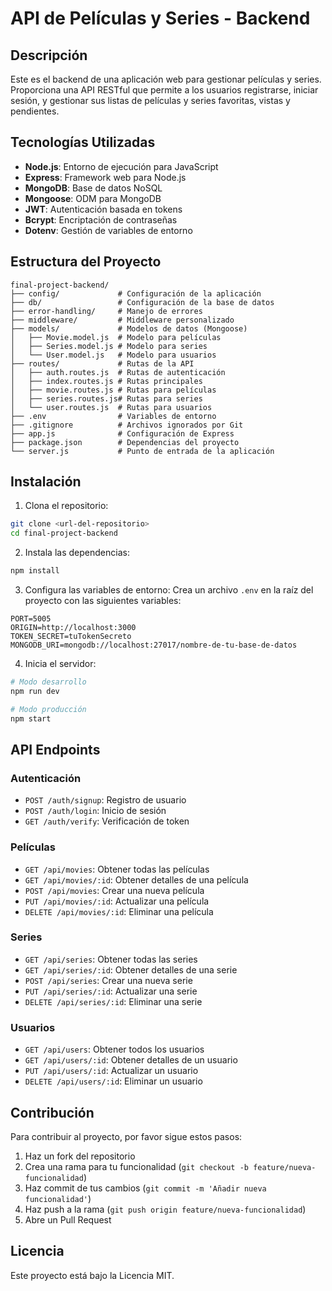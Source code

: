 # API de Películas y Series - Backend

## Descripción
Este es el backend de una aplicación web para gestionar películas y series. Proporciona una API RESTful que permite a los usuarios registrarse, iniciar sesión, y gestionar sus listas de películas y series favoritas, vistas y pendientes.

## Tecnologías Utilizadas
- **Node.js**: Entorno de ejecución para JavaScript
- **Express**: Framework web para Node.js
- **MongoDB**: Base de datos NoSQL
- **Mongoose**: ODM para MongoDB
- **JWT**: Autenticación basada en tokens
- **Bcrypt**: Encriptación de contraseñas
- **Dotenv**: Gestión de variables de entorno

## Estructura del Proyecto
```
final-project-backend/
├── config/             # Configuración de la aplicación
├── db/                 # Configuración de la base de datos
├── error-handling/     # Manejo de errores
├── middleware/         # Middleware personalizado
├── models/             # Modelos de datos (Mongoose)
│   ├── Movie.model.js  # Modelo para películas
│   ├── Series.model.js # Modelo para series
│   └── User.model.js   # Modelo para usuarios
├── routes/             # Rutas de la API
│   ├── auth.routes.js  # Rutas de autenticación
│   ├── index.routes.js # Rutas principales
│   ├── movie.routes.js # Rutas para películas
│   ├── series.routes.js# Rutas para series
│   └── user.routes.js  # Rutas para usuarios
├── .env                # Variables de entorno
├── .gitignore          # Archivos ignorados por Git
├── app.js              # Configuración de Express
├── package.json        # Dependencias del proyecto
└── server.js           # Punto de entrada de la aplicación
```

## Instalación

1. Clona el repositorio:
```bash
git clone <url-del-repositorio>
cd final-project-backend
```

2. Instala las dependencias:
```bash
npm install
```

3. Configura las variables de entorno:
Crea un archivo `.env` en la raíz del proyecto con las siguientes variables:
```
PORT=5005
ORIGIN=http://localhost:3000
TOKEN_SECRET=tuTokenSecreto
MONGODB_URI=mongodb://localhost:27017/nombre-de-tu-base-de-datos
```

4. Inicia el servidor:
```bash
# Modo desarrollo
npm run dev

# Modo producción
npm start
```

## API Endpoints

### Autenticación
- `POST /auth/signup`: Registro de usuario
- `POST /auth/login`: Inicio de sesión
- `GET /auth/verify`: Verificación de token

### Películas
- `GET /api/movies`: Obtener todas las películas
- `GET /api/movies/:id`: Obtener detalles de una película
- `POST /api/movies`: Crear una nueva película
- `PUT /api/movies/:id`: Actualizar una película
- `DELETE /api/movies/:id`: Eliminar una película

### Series
- `GET /api/series`: Obtener todas las series
- `GET /api/series/:id`: Obtener detalles de una serie
- `POST /api/series`: Crear una nueva serie
- `PUT /api/series/:id`: Actualizar una serie
- `DELETE /api/series/:id`: Eliminar una serie

### Usuarios
- `GET /api/users`: Obtener todos los usuarios
- `GET /api/users/:id`: Obtener detalles de un usuario
- `PUT /api/users/:id`: Actualizar un usuario
- `DELETE /api/users/:id`: Eliminar un usuario

## Contribución
Para contribuir al proyecto, por favor sigue estos pasos:
1. Haz un fork del repositorio
2. Crea una rama para tu funcionalidad (`git checkout -b feature/nueva-funcionalidad`)
3. Haz commit de tus cambios (`git commit -m 'Añadir nueva funcionalidad'`)
4. Haz push a la rama (`git push origin feature/nueva-funcionalidad`)
5. Abre un Pull Request

## Licencia
Este proyecto está bajo la Licencia MIT. 